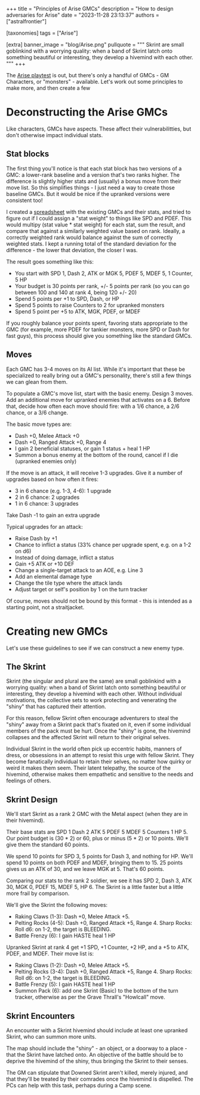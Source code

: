 +++
title = "Principles of Arise GMCs"
description = "How to design adversaries for Arise"
date = "2023-11-28 23:13:37"
authors = ["astralfrontier"]

[taxonomies]
tags = ["Arise"]

[extra]
banner_image = "blog/Arise.png"
pullquote = """
Skrint are small goblinkind
with a worrying quality: when a band of Skrint latch onto something
beautiful or interesting, they develop a hivemind with each other.
"""
+++

The [Arise playtest](https://mataramg.itch.io/arise-trpg) is out,
but there's only a handful of GMCs - GM Characters, or "monsters" - available.
Let's work out some principles to make more, and then create a few

<!-- more -->

# Deconstructing the Arise GMCs

Like characters, GMCs have aspects.
These affect their vulnerabilitties, but don't otherwise impact individual stats.

## Stat blocks

The first thing you'll notice is that each stat block has two versions of a GMC:
a lower-rank baseline and a version that's two ranks higher.
The difference is slightly higher stats and (usually) a bonus move from their move list.
So this simplifies things - I just need a way to create those baseline GMCs.
But it would be nice if the upranked versions were consistent too!

I created a [spreadsheet](https://docs.google.com/spreadsheets/d/1nABDEg1_IjH-3T1cElCi6dgB6y9qoKdfBE1nnF5OeJo/edit?usp=sharing)
with the existing GMCs and their stats, and tried to figure out if
I could assign a "stat weight" to things like SPD and PDEF.
This would multipy (stat value * stat weight) for each stat, sum the result,
and compare that against a similarly weighted value based on rank.
Ideally, a correctly weighted rank would balance against the sum of correctly weighted stats.
I kept a running total of the standard deviation for the difference - the lower that deviation,
the closer I was.

The result goes something like this:

- You start with SPD 1, Dash 2, ATK or MGK 5, PDEF 5, MDEF 5, 1 Counter, 5 HP
- Your budget is 30 points per rank, +/- 5 points per rank (so you can go between 100 and 140 at rank 4, being 120 +/- 20)
- Spend 5 points per +1 to SPD, Dash, or HP
- Spend 5 points to raise Counters to 2 for upranked monsters
- Spend 5 point per +5 to ATK, MGK, PDEF, or MDEF

If you roughly balance your points spent, favoring stats appropriate to the GMC (for example,
more PDEF for tankier monsters, more SPD or Dash for fast guys),
this process should give you something like the standard GMCs.

## Moves

Each GMC has 3-4 moves on its AI list.
While it's important that these be specialized to really bring out a GMC's personality,
there's still a few things we can glean from them.

To populate a GMC's move list, start with the basic enemy. Design 3 moves.
Add an additional move for upranked enemies that activates on a 6.
Before that, decide how often each move should fire: with a 1/6 chance, a 2/6 chance, or a 3/6 change.

The basic move types are:

- Dash +0, Melee Attack +0
- Dash +0, Ranged Attack +0, Range 4
- I gain 2 beneficial statuses, or gain 1 status + heal 1 HP
- Summon a bonus enemy at the bottom of the round, cancel if I die (upranked enemies only)

If the move is an attack, it will receive 1-3 upgrades.
Give it a number of upgrades based on how often it fires:

- 3 in 6 chance (e.g. 1-3, 4-6): 1 upgrade
- 2 in 6 chance: 2 upgrades
- 1 in 6 chance: 3 upgrades

Take Dash -1 to gain an extra upgrade

Typical upgrades for an attack:

- Raise Dash by +1
- Chance to inflict a status (33% chance per upgrade spent, e.g. on a 1-2 on d6)
- Instead of doing damage, inflict a status
- Gain +5 ATK or +10 DEF
- Change a single-target attack to an AOE, e.g. Line 3
- Add an elemental damage type
- Change the tile type where the attack lands
- Adjust target or self's position by 1 on the turn tracker

Of course, moves should not be bound by this format - this is intended
as a starting point, not a straitjacket.

# Creating new GMCs

Let's use these guidelines to see if we can construct a new enemy type.

## The Skrint

Skrint (the singular and plural are the same) are small goblinkind
with a worrying quality: when a band of Skrint latch onto something
beautiful or interesting, they develop a hivemind with each other.
Without individual motivations, the collective sets to work
protecting and venerating the "shiny" that has captured their attention.

For this reason, fellow Skrint often encourage adventurers to
steal the "shiny" away from a Skrint pack that's fixated on it,
even if some individual members of the pack must be hurt.
Once the "shiny" is gone, the hivemind collapses and the
affected Skrint will return to their original selves.

Individual Skrint in the world often pick up eccentric habits,
manners of dress, or obsessions in an attempt to resist this
urge with fellow Skrint. They become fanatically individual
to retain their selves, no matter how quirky or weird it makes them seem.
Their latent telepathy, the source of the hivemind,
otherwise makes them empathetic and sensitive to the needs and feelings of others.

## Skrint Design

We'll start Skrint as a rank 2 GMC with the Metal aspect (when they are in their hivemind).

Their base stats are SPD 1 Dash 2 ATK 5 PDEF 5 MDEF 5 Counters 1 HP 5.
Our point budget is (30 * 2) or 60, plus or minus (5 * 2) or 10 points.
We'll give them the standard 60 points.

We spend 10 points for SPD 3, 5 points for Dash 3, and nothing for HP.
We'll spend 10 points on both PDEF and MDEF, bringing them to 15.
25 points gives us an ATK of 30, and we leave MGK at 5.
That's 60 points.

Comparing our stats to the rank 2 soldier, we see it has
SPD 2, Dash 3, ATK 30, MGK 0, PDEF 15, MDEF 5, HP 6.
The Skrint is a little faster but a little more frail by comparison.

We'll give the Skrint the following moves:

- Raking Claws (1-3): Dash +0, Melee Attack +5.
- Pelting Rocks (4-5): Dash +0, Ranged Attack +5, Range 4. Sharp Rocks: Roll d6: on 1-2, the target is BLEEDING.
- Battle Frenzy (6): I gain HASTE heal 1 HP

Upranked Skrint at rank 4 get +1 SPD, +1 Counter, +2 HP, and a +5 to ATK, PDEF, and MDEF. Their move list is:

- Raking Claws (1-2): Dash +0, Melee Attack +5.
- Pelting Rocks (3-4): Dash +0, Ranged Attack +5, Range 4. Sharp Rocks: Roll d6: on 1-2, the target is BLEEDING.
- Battle Frenzy (5): I gain HASTE heal 1 HP
- Summon Pack (6): add one Skrint (Basic) to the bottom of the turn tracker, otherwise as per the Grave Thrall's "Howlcall" move.

## Skrint Encounters

An encounter with a Skrint hivemind should include at least one upranked Skrint,
who can summon more units.

The map should include the "shiny" - an object, or a doorway to a place - that
the Skrint have latched onto. An objective of the battle should be to deprive
the hivemind of the shiny, thus bringing the Skrint to their senses.

The GM can stipulate that Downed Skrint aren't killed, merely injured,
and that they'll be treated by their comrades once the hivemind is dispelled.
The PCs can help with this task, perhaps during a Camp scene.